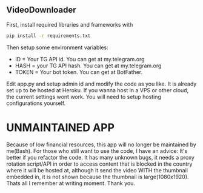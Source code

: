 ## VideoDownloader
First, install required libraries and frameworks with

```bash
pip install -r requirements.txt
```

Then setup some environment variables:
- ID = Your TG API id. You can get at my.telegram.org
- HASH = your TG API hash. You can get at my.telegram.org
- TOKEN = Your bot token. You can get at BotFather.

Edit app.py and setup admin id and modify the code as you like. It is already set up to be hosted at Heroku. If you wanna host in a VPS or other cloud, the current settings wont work. You will need to setup hosting configurations yourself.

# UNMAINTAINED APP
Because of low financial resources, this app will no longer be maintained by me(Bash). For those who still want to use the code, I have an advice: It's better if you refactor the code. It has many unknown bugs, it needs a proxy rotation script/API in order to access content that is blocked in the country where it will be hosted at, although it send the video WITH the thumbnail embedded in, it is not shown because the thumbnail is large(1080x1920). Thats all I remember at writing moment. Thank you.
